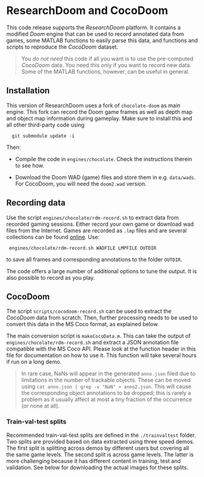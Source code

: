 # ResearchDoom and CocoDoom

This code release supports the *ResearchDoom* platform. It contains a modified *Doom* engine that can be used to record annotated data from games, some MATLAB functions to easily parse this data, and functions and scripts to reproduce the *CocoDoom* dataset.

> You *do not need* this code if all you want is to use the pre-computed *CocoDoom* data. You need this only if you want to record new data. Some of the MATLAB functions, however, can be useful in general.

## Installation

This version of ResearchDoom uses a fork of `chocolate-doom` as main engine. This fork  can record the Doom game frames as well as depth map and object map information during gameplay. Make sure to install this and all other third-party code using

      git submodule update -i

Then:

* Compile the code in `engines/chocolate`. Check the instructions therein to see how.

* Download the Doom WAD (game) files and store them in e.g. `data/wads`. For CocoDoom, you will need the `doom2.wad` version.

## Recording data

Use the script `engines/chocolate/rdm-record.sh` to extract data from recorded gaming sessions. Either record your own game or download wad files from the Internet. Games are recorded as `.lmp` files and are several collections can be found [online](http://doomedsda.us/wad945m240.html). Use:

     engines/chocolate/rdm-record.sh WADFILE LMPFILE OUTDIR

to save all frames and corresponding annotations to the folder `OUTDIR`.

The code offers a large number of additional options to tune the output. It is also possible to record as you play.

## CocoDoom

The script `scripts/cocodoom-record.sh` can be used to extract the *CocoDoom* data from scratch. Then, further processing needs to be used to convert this data in the MS Coco format, as explained below.

The main conversion script is `makeCocoData.m`. This can take the output of `engines/chocolate/rdm-record.sh` and extract a JSON annotation file compatible with the MS Coco API. Please look at the function header in this file for documentation on how to use it. This function will take several hours if run on a long demo. 

> In rare case, NaNs will appear in the generated `anno.json` filed due to limitations in the number of trackable objects. These can be moved using `cat anno.json | grep -v "NaN" > anno2.json`. This will cause the corresponding object annotations to be dropped; this is rarely a problem as it usually affect at most a tiny fraction of the occurrence (or none at all).

### Train-val-test splits

Recommended train-val-test splits are defined in the `./trainvaltest` folder. Two splits are provided based on data extracted using three speed demos. The first split is splitting across demos by different users but covering all the same game levels. The second split is across game levels. The latter is more challenging because it has different content in training, test and validation. See below for downloading the actual images for these splits.

